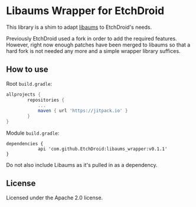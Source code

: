 # Libaums Wrapper for EtchDroid

This library is a shim to adapt [libaums](https://github.com/magnusja/libaums) to EtchDroid's needs.

Previously EtchDroid used a fork in order to add the required features. However, right now enough
patches have been merged to libaums so that a hard fork is not needed any more and a simple
wrapper library suffices.

## How to use

Root `build.gradle`:

```gradle
allprojects {
		repositories {
			...
			maven { url 'https://jitpack.io' }
		}
}
```

Module `build.gradle`:

```
dependencies {
	        api 'com.github.EtchDroid:libaums_wrapper:v0.1.1'
}
```

Do not also include Libaums as it's pulled in as a dependency.

## License

Licensed under the Apache 2.0 license.

